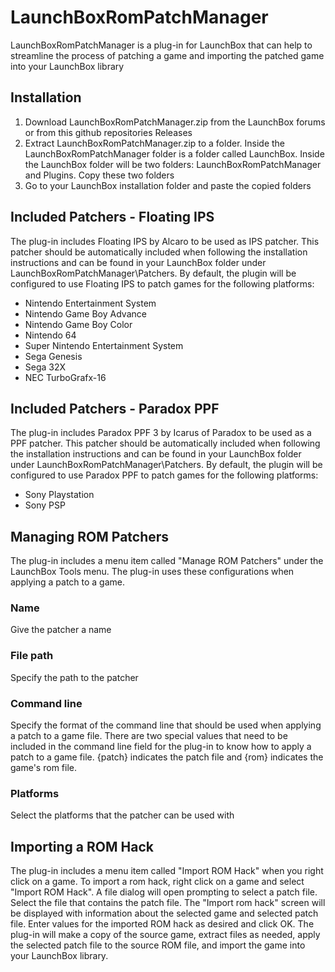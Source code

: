 # LaunchBoxRomPatchManager
LaunchBoxRomPatchManager is a plug-in for LaunchBox that can help to streamline the process of patching a game and importing the patched game into your LaunchBox library

## Installation
1.  Download LaunchBoxRomPatchManager.zip from the LaunchBox forums or from this github repositories Releases
2.  Extract LaunchBoxRomPatchManager.zip to a folder.  Inside the LaunchBoxRomPatchManager folder is a folder called LaunchBox.  Inside the LaunchBox folder will be two folders: LaunchBoxRomPatchManager and Plugins.  Copy these two folders
3.  Go to your LaunchBox installation folder and paste the copied folders

## Included Patchers - Floating IPS
The plug-in includes Floating IPS by Alcaro to be used as IPS patcher.  This patcher should be automatically included when following the installation instructions and can be found in your LaunchBox folder under LaunchBoxRomPatchManager\Patchers.  By default, the plugin will be configured to use Floating IPS to patch games for the following platforms: 
- Nintendo Entertainment System
- Nintendo Game Boy Advance
- Nintendo Game Boy Color
- Nintendo 64
- Super Nintendo Entertainment System
- Sega Genesis
- Sega 32X
- NEC TurboGrafx-16

## Included Patchers - Paradox PPF
The plug-in includes Paradox PPF 3 by Icarus of Paradox to be used as a PPF patcher.  This patcher should be automatically included when following the installation instructions and can be found in your LaunchBox folder under LaunchBoxRomPatchManager\Patchers.  By default, the plugin will be configured to use Paradox PPF to patch games for the following platforms: 
- Sony Playstation
- Sony PSP

## Managing ROM Patchers
The plug-in includes a menu item called "Manage ROM Patchers" under the LaunchBox Tools menu.  The plug-in uses these configurations when applying a patch to a game.  

### Name
Give the patcher a name

### File path
Specify the path to the patcher

### Command line 
Specify the format of the command line that should be used when applying a patch to a game file.  There are two special values that need to be included in the command line field for the plug-in to know how to apply a patch to a game file.  {patch} indicates the patch file and {rom} indicates the game's rom file.

### Platforms
Select the platforms that the patcher can be used with

## Importing a ROM Hack
The plug-in includes a menu item called "Import ROM Hack" when you right click on a game.  To import a rom hack, right click on a game and select "Import ROM Hack".  A file dialog will open prompting to select a patch file.  Select the file that contains the patch file.  The "Import rom hack" screen will be displayed with information about the selected game and selected patch file.  Enter values for the imported ROM hack as desired and click OK.  The plug-in will make a copy of the source game, extract files as needed, apply the selected patch file to the source ROM file, and import the game into your LaunchBox library.   
